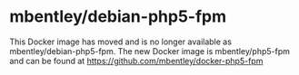 mbentley/debian-php5-fpm
==================

This Docker image has moved and is no longer available as mbentley/debian-php5-fpm.  The new Docker image is mbentley/php5-fpm and can be found at https://github.com/mbentley/docker-php5-fpm
